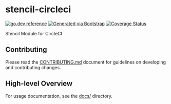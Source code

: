 # stencil-circleci

[![go.dev reference](https://img.shields.io/badge/go.dev-reference-007d9c?logo=go&logoColor=white)](https://engdocs.outreach.cloud/github.com/getoutreach/stencil-circleci)
[![Generated via Bootstrap](https://img.shields.io/badge/Outreach-Bootstrap-%235951ff)](https://github.com/getoutreach/bootstrap)
[![Coverage Status](https://coveralls.io/repos/github/getoutreach/stencil-circleci/badge.svg?branch=main)](https://coveralls.io/github//getoutreach/stencil-circleci?branch=main)

Stencil Module for CircleCI

## Contributing

Please read the [CONTRIBUTING.md](CONTRIBUTING.md) document for guidelines on developing and contributing changes.

## High-level Overview

<!-- <<Stencil::Block(overview)>> -->

For usage documentation, see the [docs/](docs/) directory.

<!-- <</Stencil::Block>> -->
